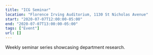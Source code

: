 ```yaml
---
title: "ICG Seminar"
location: "Florence Irving Auditorium, 1130 St Nicholas Avenue"
start: "2020-07-07T12:00:00-05:00"
end: "2020-07-07T13:00:00-05:00"
tags: ["Event"]
url: []
---
```


Weekly seminar series showcasing department research.

<!-- endexcerpt -->
